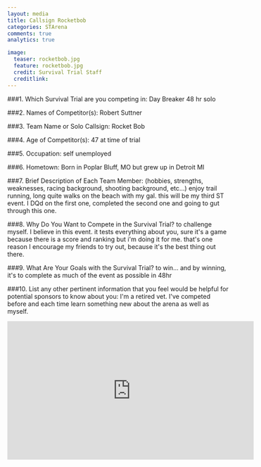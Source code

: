 ```yaml
---
layout: media
title: Callsign Rocketbob
categories: STArena
comments: true
analytics: true

image:
  teaser: rocketbob.jpg
  feature: rocketbob.jpg
  credit: Survival Trial Staff
  creditlink:  
---
```

 

 
###1. Which Survival Trial are you competing in:
Day Breaker 48 hr solo
 
###2. Names of Competitor(s):
Robert Suttner
 
 
###3. Team Name or Solo Callsign:
 Rocket Bob
 
###4. Age of Competitor(s):
 47 at time of trial
 
###5. Occupation:
 self unemployed
 
###6. Hometown:
 Born in Poplar Bluff, MO but grew up in Detroit MI
 
###7. Brief Description of Each Team Member: (hobbies, strengths, weaknesses, racing background, shooting background, etc…)
 enjoy trail running, long quite walks on the beach with my gal.  this will be my third ST event.  I DQd on the first one, completed the second one and going to gut through this one. 
 
###8. Why Do You Want to Compete in the Survival Trial?
 to challenge myself.  I believe in this event.  it tests everything about you, sure it's a game because there is a score and ranking but i'm doing it for me.  that's one reason I encourage my friends to try out, because it's the best thing out there.  
 
###9. What Are Your Goals with the Survival Trial?
to win... and by winning, it's to complete as much of the event as possible in 48hr
 
 
###10.  List any other pertinent information that you feel would be helpful for potential sponsors to know about you:
I'm a retired vet.  I've competed before and each time learn something new about the arena as well as myself.  
 
<iframe width="560" height="315" src="https://www.youtube.com/embed/7vfUEvDTzPQ" frameborder="0" allowfullscreen></iframe>